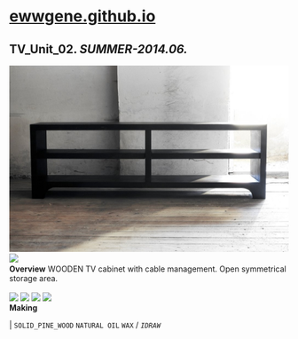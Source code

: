 
# [ewwgene.github.io](https://ewwgene.github.io/)
## TV_Unit_02. _SUMMER-2014.06._
![TV_Unit_02](/100.jpg)<a href="https://ewwgene.github.io/TV_Unit_02/101.jpg"><img src="https://ewwgene.github.io/TV_Unit_02/101.jpg" height="75"></a> 
<br>
**Overview**
WOODEN TV cabinet with cable management. Open symmetrical storage area.
<br><br>
<a href="https://ewwgene.github.io/TV_Unit_02/Making/200.jpg"><img src="https://ewwgene.github.io/TV_Unit_02/Making/200.jpg" height="75"></a> <a href="https://ewwgene.github.io/TV_Unit_02/Making/201.jpg"><img src="https://ewwgene.github.io/TV_Unit_02/Making/201.jpg" height="75"></a> <a href="https://ewwgene.github.io/TV_Unit_02/Making/202.jpg"><img src="https://ewwgene.github.io/TV_Unit_02/Making/202.jpg" height="75"></a> <a href="https://ewwgene.github.io/TV_Unit_02/Making/203.jpg"><img src="https://ewwgene.github.io/TV_Unit_02/Making/203.jpg" height="75"></a> <br>
**Making**

|
`SOLID_PINE_WOOD` `NATURAL OIL` `WAX` 
/
_`IDRAW`_ 
<br>


<br>

